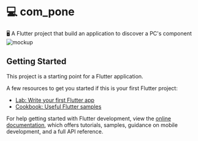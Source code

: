 # :computer: com_pone

:desktop_computer: A Flutter project that build an application to discover a PC's component
![mockup](https://user-images.githubusercontent.com/57694121/187460661-8aaa3cee-aa4a-4092-a95c-77304f6ade84.png)

## Getting Started

This project is a starting point for a Flutter application.

A few resources to get you started if this is your first Flutter project:

- [Lab: Write your first Flutter app](https://docs.flutter.dev/get-started/codelab)
- [Cookbook: Useful Flutter samples](https://docs.flutter.dev/cookbook)

For help getting started with Flutter development, view the
[online documentation](https://docs.flutter.dev/), which offers tutorials,
samples, guidance on mobile development, and a full API reference.
